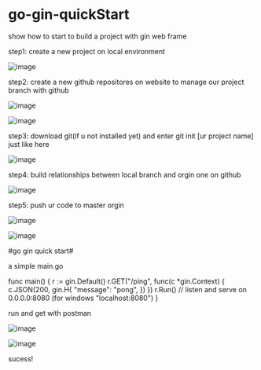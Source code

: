 # go-gin-quickStart
show how to start to build a project with gin web frame

step1: create a new project on local environment

![image](https://user-images.githubusercontent.com/83266822/156319840-2453e232-205c-4ed1-93ba-0784747b1eb4.png)

step2: create a new github repositores on website to manage our project branch with github

![image](https://user-images.githubusercontent.com/83266822/156320757-13099bf2-5f77-4456-b455-403c628f56fb.png)

![image](https://user-images.githubusercontent.com/83266822/156320814-bf5ba4de-c3a7-436b-a4dc-e21299ce15e7.png)

step3: download git(if u not installed yet) and enter git init [ur project name] just like here

![image](https://user-images.githubusercontent.com/83266822/156321185-82d1b709-def9-4fd7-9bde-7a8cf25e5ae7.png)

step4: build relationships between local branch and orgin one on github

![image](https://user-images.githubusercontent.com/83266822/156321532-4db4d110-dd11-436a-9504-8bca2adac012.png)

step5: push ur code to master orgin

![image](https://user-images.githubusercontent.com/83266822/156321837-cc25626b-aa6e-49a7-bf87-71648c0bcd5c.png)

![image](https://user-images.githubusercontent.com/83266822/156321868-dc75930b-b343-49bf-9b08-232724b59416.png)


#go gin quick start#

a simple main.go

func main() {
	r := gin.Default()
	r.GET("/ping", func(c *gin.Context) {
		c.JSON(200, gin.H{
			"message": "pong",
		})
	})
	r.Run() // listen and serve on 0.0.0.0:8080 (for windows "localhost:8080")
}

run and get with postman

![image](https://user-images.githubusercontent.com/83266822/156326962-d969fd5c-2328-4155-80d4-25aaa34f1c85.png)

![image](https://user-images.githubusercontent.com/83266822/156327009-de839c7d-0c0b-4e04-87c1-fdd57a89402a.png)

sucess!
